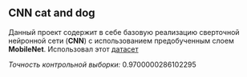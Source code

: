 ## CNN cat and dog

Данный проект содержит в себе базовую реализацию сверточной нейронной сети (**CNN**) с использованием предобученным слоем **MobileNet**. 
Использовал этот [датасет](https://storage.yandexcloud.net/academy.ai/cat-and-dog.zip)

*Точность контрольной выборки:* 0.9700000286102295